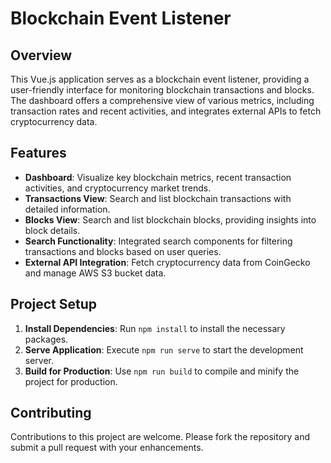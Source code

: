 # Blockchain Event Listener

## Overview

This Vue.js application serves as a blockchain event listener, providing a user-friendly interface for monitoring blockchain transactions and blocks. The dashboard offers a comprehensive view of various metrics, including transaction rates and recent activities, and integrates external APIs to fetch cryptocurrency data.

## Features

- **Dashboard**: Visualize key blockchain metrics, recent transaction activities, and cryptocurrency market trends.
- **Transactions View**: Search and list blockchain transactions with detailed information.
- **Blocks View**: Search and list blockchain blocks, providing insights into block details.
- **Search Functionality**: Integrated search components for filtering transactions and blocks based on user queries.
- **External API Integration**: Fetch cryptocurrency data from CoinGecko and manage AWS S3 bucket data.

## Project Setup

1. **Install Dependencies**: Run `npm install` to install the necessary packages.
2. **Serve Application**: Execute `npm run serve` to start the development server.
3. **Build for Production**: Use `npm run build` to compile and minify the project for production.

## Contributing

Contributions to this project are welcome. Please fork the repository and submit a pull request with your enhancements.
